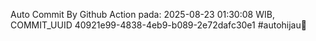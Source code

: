 Auto Commit By Github Action pada: 2025-08-23 01:30:08 WIB, COMMIT_UUID 40921e99-4838-4eb9-b089-2e72dafc30e1 #autohijau🗿
